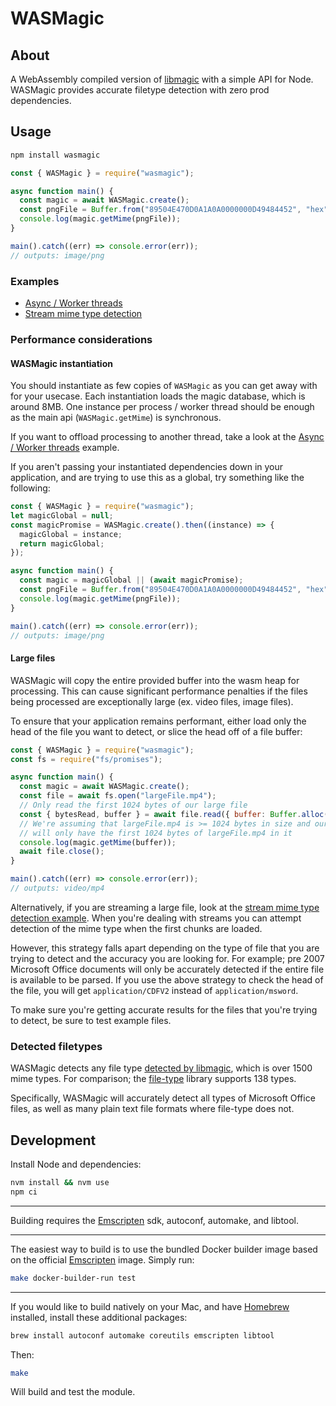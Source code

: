 # WASMagic

## About

A WebAssembly compiled version of [libmagic](https://www.darwinsys.com/file/)
with a simple API for Node. WASMagic provides accurate filetype detection with
zero prod dependencies.

## Usage

```bash
npm install wasmagic
```

```javascript
const { WASMagic } = require("wasmagic");

async function main() {
  const magic = await WASMagic.create();
  const pngFile = Buffer.from("89504E470D0A1A0A0000000D49484452", "hex");
  console.log(magic.getMime(pngFile));
}

main().catch((err) => console.error(err));
// outputs: image/png
```

### Examples

- [Async / Worker threads](examples/worker/)
- [Stream mime type detection](examples/stream-detection/)

### Performance considerations

#### WASMagic instantiation

You should instantiate as few copies of `WASMagic` as you can get away with for
your usecase. Each instantiation loads the magic database, which is around 8MB.
One instance per process / worker thread should be enough as the main api
(`WASMagic.getMime`) is synchronous.

If you want to offload processing to another thread, take a look at the [Async /
Worker threads](examples/worker/) example.

If you aren't passing your instantiated dependencies down in your application,
and are trying to use this as a global, try something like the following:

```javascript
const { WASMagic } = require("wasmagic");
let magicGlobal = null;
const magicPromise = WASMagic.create().then((instance) => {
  magicGlobal = instance;
  return magicGlobal;
});

async function main() {
  const magic = magicGlobal || (await magicPromise);
  const pngFile = Buffer.from("89504E470D0A1A0A0000000D49484452", "hex");
  console.log(magic.getMime(pngFile));
}

main().catch((err) => console.error(err));
// outputs: image/png
```

#### Large files

WASMagic will copy the entire provided buffer into the wasm heap for processing.
This can cause significant performance penalties if the files being processed
are exceptionally large (ex. video files, image files).

To ensure that your application remains performant, either load only the head
of the file you want to detect, or slice the head off of a file buffer:

```javascript
const { WASMagic } = require("wasmagic");
const fs = require("fs/promises");

async function main() {
  const magic = await WASMagic.create();
  const file = await fs.open("largeFile.mp4");
  // Only read the first 1024 bytes of our large file
  const { bytesRead, buffer } = await file.read({ buffer: Buffer.alloc(1024) });
  // We're assuming that largeFile.mp4 is >= 1024 bytes in size and our buffer
  // will only have the first 1024 bytes of largeFile.mp4 in it
  console.log(magic.getMime(buffer));
  await file.close();
}

main().catch((err) => console.error(err));
// outputs: video/mp4
```

Alternatively, if you are streaming a large file, look at the [stream mime type
detection example](examples/stream-detection/). When you're dealing with
streams you can attempt detection of the mime type when the first chunks are
loaded.

However, this strategy falls apart depending on the type of file that you are
trying to detect and the accuracy you are looking for. For example; pre 2007
Microsoft Office documents will only be accurately detected if the entire file
is available to be parsed. If you use the above strategy to check the head of
the file, you will get `application/CDFV2` instead of `application/msword`.

To make sure you're getting accurate results for the files that you're trying
to detect, be sure to test example files.

### Detected filetypes

WASMagic detects any file type [detected by
libmagic](https://github.com/file/file/tree/master/magic/Magdir), which is over
1500 mime types. For comparison; the
[file-type](https://www.npmjs.com/package/file-type) library supports 138 types.

Specifically, WASMagic will accurately detect all types of Microsoft Office
files, as well as many plain text file formats where file-type does not.

## Development

Install Node and dependencies:

```bash
nvm install && nvm use
npm ci
```

---

Building requires the [Emscripten](https://emscripten.org/) sdk, autoconf,
automake, and libtool.

---

The easiest way to build is to use the bundled Docker builder image based on the
official [Emscripten](https://hub.docker.com/r/emscripten/emsdk) image. Simply
run:

```bash
make docker-builder-run test
```

---

If you would like to build natively on your Mac, and have
[Homebrew](https://brew.sh/) installed, install these additional packages:

```bash
brew install autoconf automake coreutils emscripten libtool
```

Then:

```bash
make
```

Will build and test the module.
